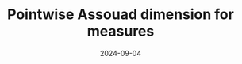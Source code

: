 ---
title: "Pointwise Assouad dimension for measures"
collection: talks
type: "Talk"
permalink: /talks/2024-09-pointwise-assouad-dimension-for-measures
venue: "Geometry of Deterministic and Random Fractals II"
date: 2024-09-04
location: "Rényi Institute, Budapest, Hungary"
slides: "../files/budapest-2024.pdf"
---